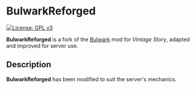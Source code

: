 # BulwarkReforged

[![License: GPL v3](https://img.shields.io/badge/License-GPLv3-blue.svg)](https://www.gnu.org/licenses/gpl-3.0)

**BulwarkReforged** is a fork of the [Bulwark](https://mods.vintagestory.at/bulwark) mod for _Vintage Story_, adapted and improved for server use.

## Description

**BulwarkReforged** has been modified to suit the server's mechanics.
